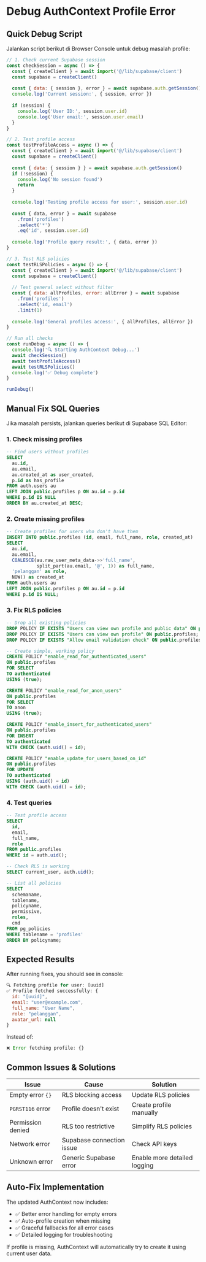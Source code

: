 # Debug AuthContext Profile Error

## Quick Debug Script

Jalankan script berikut di Browser Console untuk debug masalah profile:

```javascript
// 1. Check current Supabase session
const checkSession = async () => {
  const { createClient } = await import('@/lib/supabase/client')
  const supabase = createClient()
  
  const { data: { session }, error } = await supabase.auth.getSession()
  console.log('Current session:', { session, error })
  
  if (session) {
    console.log('User ID:', session.user.id)
    console.log('User email:', session.user.email)
  }
}

// 2. Test profile access
const testProfileAccess = async () => {
  const { createClient } = await import('@/lib/supabase/client')
  const supabase = createClient()
  
  const { data: { session } } = await supabase.auth.getSession()
  if (!session) {
    console.log('No session found')
    return
  }
  
  console.log('Testing profile access for user:', session.user.id)
  
  const { data, error } = await supabase
    .from('profiles')
    .select('*')
    .eq('id', session.user.id)
  
  console.log('Profile query result:', { data, error })
}

// 3. Test RLS policies
const testRLSPolicies = async () => {
  const { createClient } = await import('@/lib/supabase/client')
  const supabase = createClient()
  
  // Test general select without filter
  const { data: allProfiles, error: allError } = await supabase
    .from('profiles')
    .select('id, email')
    .limit(1)
  
  console.log('General profiles access:', { allProfiles, allError })
}

// Run all checks
const runDebug = async () => {
  console.log('🔍 Starting AuthContext Debug...')
  await checkSession()
  await testProfileAccess()
  await testRLSPolicies()
  console.log('✅ Debug complete')
}

runDebug()
```

## Manual Fix SQL Queries

Jika masalah persists, jalankan queries berikut di Supabase SQL Editor:

### 1. Check missing profiles
```sql
-- Find users without profiles
SELECT 
  au.id,
  au.email,
  au.created_at as user_created,
  p.id as has_profile
FROM auth.users au
LEFT JOIN public.profiles p ON au.id = p.id
WHERE p.id IS NULL
ORDER BY au.created_at DESC;
```

### 2. Create missing profiles
```sql
-- Create profiles for users who don't have them
INSERT INTO public.profiles (id, email, full_name, role, created_at)
SELECT 
  au.id,
  au.email,
  COALESCE(au.raw_user_meta_data->>'full_name', 
           split_part(au.email, '@', 1)) as full_name,
  'pelanggan' as role,
  NOW() as created_at
FROM auth.users au
LEFT JOIN public.profiles p ON au.id = p.id
WHERE p.id IS NULL;
```

### 3. Fix RLS policies
```sql
-- Drop all existing policies
DROP POLICY IF EXISTS "Users can view own profile and public data" ON public.profiles;
DROP POLICY IF EXISTS "Users can view own profile" ON public.profiles;
DROP POLICY IF EXISTS "Allow email validation check" ON public.profiles;

-- Create simple, working policy
CREATE POLICY "enable_read_for_authenticated_users" 
ON public.profiles 
FOR SELECT 
TO authenticated
USING (true);

CREATE POLICY "enable_read_for_anon_users" 
ON public.profiles 
FOR SELECT 
TO anon
USING (true);

CREATE POLICY "enable_insert_for_authenticated_users" 
ON public.profiles 
FOR INSERT 
TO authenticated
WITH CHECK (auth.uid() = id);

CREATE POLICY "enable_update_for_users_based_on_id" 
ON public.profiles 
FOR UPDATE 
TO authenticated
USING (auth.uid() = id)
WITH CHECK (auth.uid() = id);
```

### 4. Test queries
```sql
-- Test profile access
SELECT 
  id, 
  email, 
  full_name, 
  role 
FROM public.profiles 
WHERE id = auth.uid();

-- Check RLS is working
SELECT current_user, auth.uid();

-- List all policies
SELECT 
  schemaname, 
  tablename, 
  policyname, 
  permissive, 
  roles, 
  cmd
FROM pg_policies 
WHERE tablename = 'profiles'
ORDER BY policyname;
```

## Expected Results

After running fixes, you should see in console:

```javascript
🔍 Fetching profile for user: [uuid]
✅ Profile fetched successfully: {
  id: "[uuid]",
  email: "user@example.com",
  full_name: "User Name",
  role: "pelanggan",
  avatar_url: null
}
```

Instead of:
```javascript
❌ Error fetching profile: {}
```

## Common Issues & Solutions

| Issue | Cause | Solution |
|-------|-------|----------|
| Empty error `{}` | RLS blocking access | Update RLS policies |
| `PGRST116` error | Profile doesn't exist | Create profile manually |
| Permission denied | RLS too restrictive | Simplify RLS policies |
| Network error | Supabase connection issue | Check API keys |
| Unknown error | Generic Supabase error | Enable more detailed logging |

## Auto-Fix Implementation

The updated AuthContext now includes:
- ✅ Better error handling for empty errors
- ✅ Auto-profile creation when missing
- ✅ Graceful fallbacks for all error cases
- ✅ Detailed logging for troubleshooting

If profile is missing, AuthContext will automatically try to create it using current user data.